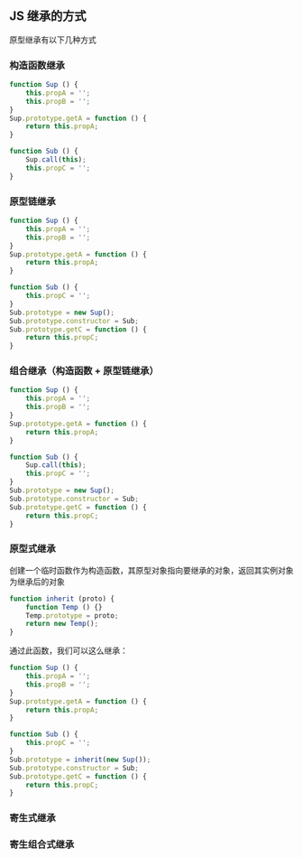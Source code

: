 ## JS 继承的方式

原型继承有以下几种方式



### 构造函数继承

```js
function Sup () {
    this.propA = '';
    this.propB = '';
}
Sup.prototype.getA = function () {
    return this.propA;
}

function Sub () {
    Sup.call(this);
    this.propC = '';
}
```



### 原型链继承

```js
function Sup () {
    this.propA = '';
    this.propB = '';
}
Sup.prototype.getA = function () {
    return this.propA;
}

function Sub () {
    this.propC = '';
}
Sub.prototype = new Sup();
Sub.prototype.constructor = Sub;
Sub.prototype.getC = function () {
    return this.propC;
}
```



### 组合继承（构造函数 + 原型链继承）

```js
function Sup () {
    this.propA = '';
    this.propB = '';
}
Sup.prototype.getA = function () {
    return this.propA;
}

function Sub () {
    Sup.call(this);
    this.propC = '';
}
Sub.prototype = new Sup();
Sub.prototype.constructor = Sub;
Sub.prototype.getC = function () {
    return this.propC;
}
```



### 原型式继承

创建一个临时函数作为构造函数，其原型对象指向要继承的对象，返回其实例对象为继承后的对象

```js
function inherit (proto) {
    function Temp () {}
    Temp.prototype = proto;
    return new Temp();
}
```

通过此函数，我们可以这么继承：

```js
function Sup () {
    this.propA = '';
    this.propB = '';
}
Sup.prototype.getA = function () {
    return this.propA;
}

function Sub () {
    this.propC = '';
}
Sub.prototype = inherit(new Sup());
Sub.prototype.constructor = Sub;
Sub.prototype.getC = function () {
    return this.propC;
}
```



### 寄生式继承



### 寄生组合式继承

